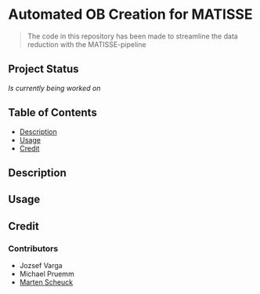# Automated OB Creation for MATISSE

> The code in this repository has been made to streamline the data reduction with the MATISSE-pipeline

## Project Status
_Is currently being worked on_

## Table of Contents
* [Description](#Description)
* [Usage](#Usage)
* [Credit](#Credit)

## Description


## Usage

## Credit
### Contributors
* Jozsef Varga
* Michael Pruemm
* [Marten Scheuck](#https://www.github.com/MBSck/ "Marten Scheuck")
